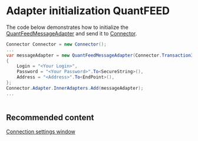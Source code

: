 # Adapter initialization QuantFEED

The code below demonstrates how to initialize the [QuantFeedMessageAdapter](xref:StockSharp.QuantHouse.QuantFeedMessageAdapter) and send it to [Connector](xref:StockSharp.Algo.Connector).

```cs
Connector Connector = new Connector();				
...				
var messageAdapter = new QuantFeedMessageAdapter(Connector.TransactionIdGenerator)
{
    Login = "<Your Login>",
    Password = "<Your Password>".To<SecureString>(),
    Address = "<Address>".To<EndPoint>(),
};
Connector.Adapter.InnerAdapters.Add(messageAdapter);
...	
							
```

## Recommended content

[Connection settings window](API_UI_ConnectorWindow.md)
